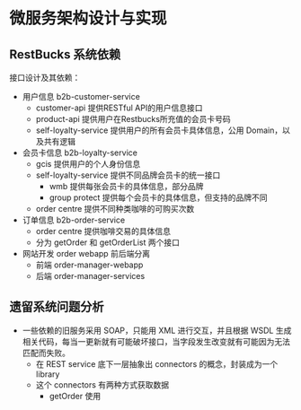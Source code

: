 # 微服务架构设计与实现

## RestBucks 系统依赖

接口设计及其依赖：

- 用户信息 b2b-customer-service
    + customer-api 提供RESTful API的用户信息接口
    + product-api 提供用户在Restbucks所充值的会员卡号码
    + self-loyalty-service 提供用户的所有会员卡具体信息，公用 Domain，以及共有逻辑
- 会员卡信息 b2b-loyalty-service
    + gcis 提供用户的个人身份信息
    + self-loyalty-service 提供不同品牌会员卡的统一接口
        * wmb 提供每张会员卡的具体信息，部分品牌
        * group protect 提供每个会员卡的具体信息，但支持的品牌不同
    + order centre 提供不同种类咖啡的可购买次数
- 订单信息 b2b-order-service
    + order centre 提供咖啡交易的具体信息
    + 分为 getOrder 和 getOrderList 两个接口
- 网站开发 order webapp 前后端分离
    + 前端 order-manager-webapp
    + 后端 order-manager-services

## 遗留系统问题分析

- 一些依赖的旧服务采用 SOAP，只能用 XML 进行交互，并且根据 WSDL 生成相关代码，每当一更新就有可能破坏接口，当字段发生改变就有可能因为无法匹配而失败。
    + 在 REST service 底下一层抽象出 connectors 的概念，封装成为一个 library
    + 这个 connectors 有两种方式获取数据
        * getOrder 使用

